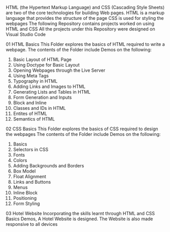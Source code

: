 HTML (the Hypertext Markup Language) and CSS (Cascading Style Sheets) are two of the core technologies for building Web pages. 
HTML is a markup language that provides the structure of the page
CSS is used for styling the webpages
The following Repository contains projects worked on using HTML and CSS
All the projects under this Repository were designed on Visual Studio Code

01 HTML Basics
This Folder explores the basics of HTML required to write a webpage.
The contents of the Folder include Demos on the following:
1. Basic Layout of HTML Page
2. Using Doctype for Basic Layout
3. Opening Webpages through the Live Server
4. Using Meta Tags
5. Typography in HTML
6. Adding Links and Images to HTML
7. Generating Lists and Tables in HTML
8. Form Generation and Inputs
9. Block and Inline 
10. Classes and IDs in HTML
11. Entites of HTML
12. Semantics of HTML

02 CSS Basics
This Folder explores the basics of CSS required to design the webpages
The contents of the Folder include Demos on the following:
1. Basics
2. Selectors in CSS
3. Fonts 
4. Colors
5. Adding Backgrounds and Borders
6. Box Model
7. Float Alignment
8. Links and Buttons
9. Menus
10. Inline Block
11. Positioning
12. Form Styling

03 Hotel Website
Incorporating the skills learnt through HTML and CSS Basics Demos, A Hotel Website is designed.
The Website is also made responsive to all devices
